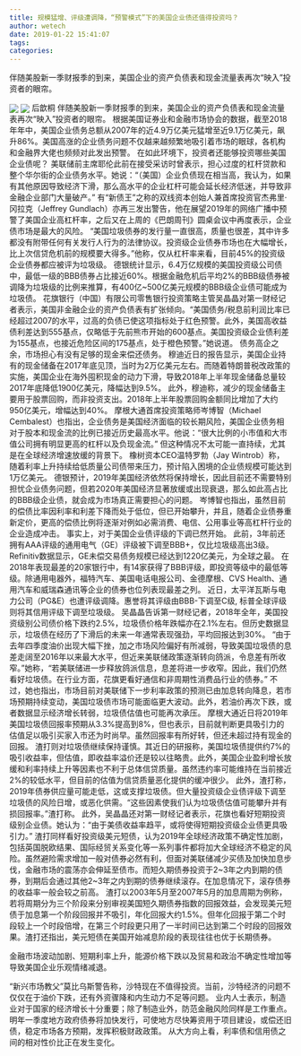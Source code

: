 ```yaml
---
title: 规模猛增、评级遭调降，“预警模式”下的美国企业债还值得投资吗？
author: wetech
date: 2019-01-22 15:41:07
tags: 
categories: 
---
```

伴随美股新一季财报季的到来，美国企业的资产负债表和现金流量表再次“映入”投资者的眼帘。
<!-- more -->
<img align="center" border="0" src="https://imgcdn.yicai.com/uppics/images/2019/01/c5f33b37160b1db409584efeebb5db90.jpg" />
<img align="center" border="0" src="https://imgcdn.yicai.com/uppics/images/2019/01/61383cdcbadb8fe04a9727deb0d0f71c.jpg" />
后歆桐
伴随美股新一季财报季的到来，美国企业的资产负债表和现金流量表再次“映入”投资者的眼帘。
根据美国证券业和金融市场协会的数据，截至2018年年中，美国企业债务总额从2007年的近4.9万亿美元猛增至近9.1万亿美元，飙升86%。美国高涨的企业债务问题不仅越来越频繁地吸引着市场的眼球，各机构和金融界大佬也频频对此发出预警。
在如此环境下，投资者还能够投资哪些美国企业债呢？
美联储前主席耶伦此前在接受采访时曾表示，担心过度的杠杆贷款和整个华尔街的企业债务水平。她说：“（美国）企业负债现在相当高，我认为，如果有其他原因导致经济下滑，那么高水平的企业杠杆可能会延长经济低迷，并导致非金融企业部门大量破产。”
有“新债王”之称的双线资本创始人兼首席投资官杰弗里·冈拉克（Jeffrey Gundlach）亦再三发出警告，他在展望2019年的网络广播中预警了美国企业高杠杆率，之后又在上周的《巴朗周刊》圆桌会议中再度表示，企业债市场是最大的风险。
“美国垃圾债券的发行量一直很高，质量也很差，其中许多都没有附带任何有关发行人行为的法律协议。投资级企业债券市场也在大幅增长，比上次信贷危机前的规模要大得多。”他称，仅从杠杆率来看，目前45%的投资级企业债券都应被评为垃圾级。
德银统计显示，6.4万亿规模的美国投资级公司债中，最低一级的BBB债券占比接近60%。根据金融危机后平均2%的BBB级债券被调降为垃圾级的比例来推算，有400亿~500亿美元规模的BBB级企业债可能成为垃圾债。
花旗银行（中国）有限公司零售银行投资策略主管吴晶晶对第一财经记者表示，美国非金融企业的资产负债表有扩张倾向。“美国债务/税息前利润比率已经超过2007的水平，过高的负债已使这项指标处于红色预警。此外，美国高收益债利差达到555基点，仅略低于先前熊市开始的600基点。美国投资级企业债利差为155基点，也接近危险区间的175基点，处于橙色预警。”她说道。
债务高企之余，市场担心有没有足够的现金来偿还债务。
穆迪近日的报告显示，美国企业持有的现金储备在2017年底见顶，当时为2万亿美元左右。而随着特朗普税改政策的实施，美国企业在海外囤积现金的动力下滑，导致2018年上半年现金储备总量较2017年底降低1900亿美元，降幅达到9.5%。
此外，穆迪称，减少的现金储备主要用于股票回购，而非投资支出。2018年上半年股票回购金额同比增加了大约950亿美元，增幅达到40%。
摩根大通首席投资策略师岑博智（Michael Cembalest）也指出，企业债务是美国经济面临的较长期风险，美国企业债务相对于股本和现金流的比例已接近历史最高水平。他说：“很大比例的小市值和大市值公司拥有明显更高的杠杆以及负现金流。”
但这种情况不太可能一直持续，尤其是在全球经济增速放缓的背景下。
橡树资本CEO温特罗勃（Jay Wintrob）称，随着利率上升持续给低质量公司债带来压力，预计陷入困境的企业债规模可能达到1万亿美元。
德银预计，2019年美国经济依然将保持增长，因此目前还不需要特别担忧企业债务问题，但若2020年美国经济显著放缓或出现衰退，那么如此高占比的BBB级企业债，就会成为市场真正需要担心的问题。
岑博智也指出，虽然目前的偿债比率因利率和利差下降而处于低位，但已开始攀升，并且，随着企业债券重新定价，更高的偿债比例将逐渐对例如必需消费、电信、公用事业等高杠杆行业的企业造成冲击。
事实上，对于美国企业债评级的下调已然开始。
此前，3年前还拥有AAA评级的通用电气（GE）评级被下调至BBB+，仅比垃圾级高出3级。Refinitiv数据显示，GE未偿交易债务规模已经达到1220亿美元，为全球之最。
在2018年表现最差的20家银行中，有14家获得了BBB评级，即投资等级中的最低等级。除通用电器外，福特汽车、美国电话电报公司、金德摩根、CVS Health、通用汽车和威瑞森通讯等企业的债券也位列表现最差之列。
近日，太平洋瓦斯与电力公司（PG&E）也遭评级调降。惠誉将其评级由BBB-下调至C级, 标普全球评级则将其信用评级下调至垃圾级。
吴晶晶告诉第一财经记者，2018年全年，美国投资级别公司债价格下跌约2.5%，垃圾债价格年跌幅亦在2.1%左右。但历史数据显示，垃圾债在经历了下滑后的未来一年通常表现强劲，平均回报达到30%。
“由于去年四季度油价出现大幅下挫，加之市场风险偏好有所减弱，导致美国垃圾债的息差走阔至2016年以来最大水平，但近来美联储政策逐渐转向鸽派，令息差有所收窄。”她称，“若美联储进一步释放鸽派信息，息差将进一步收窄。因此，我们仍然看好垃圾债。在行业方面，花旗更看好通信和非周期性消费品行业的债券。”
不过，她也指出，市场目前对美联储下一步利率政策的预测已由加息转向降息，若市场预期持续变动，美国垃圾债市场可能面临更大波动。此外，若油价再次下跌，或者数据显示经济增长转弱，垃圾债估值也可能再次承压。
摩根大通近日将2019年美国垃圾债回报率预期从3.3%提高到8%，但也表示，目前就判断更具吸引力的估值足以吸引买家入市还为时尚早。虽然回报率有所好转，但还未超过持有现金的回报。
渣打则对垃圾债继续保持谨慎。其近日的研报称，美国垃圾债提供约7%的吸引收益率，但估值，即收益率溢价还是较以往略贵。此外，美国企业盈利增长放缓和利率持续上升等因素也不利于总体信贷质量。虽然违约率可能维持在当前接近2%的较低水平，但目前的估值为信贷质量恶化提供的缓冲很少。
此外，渣打称，2019年债券供应量可能走低，这或支撑垃圾债。但大量投资级企业债评级下调至垃圾债的风险日增，或恶化供需。“这些因素使我们认为垃圾债估值可能攀升并有损回报率。”渣打称。
此外，吴晶晶还对第一财经记者表示，花旗也看好短期投资级别企业债。她认为：“由于美债收益率趋平，或将使得短期投资级企业债更具吸引力。”
渣打同样看好投资级美元短债，认为2019年全球经济政策不确定性加剧，包括英国脱欧结果、国际经贸关系变化等一系列事件都将加大全球经济不稳定的风险。虽然避险需求增加一般对债券必然有利，但面对美联储减少买债及加快加息步伐，金融市场的震荡亦会伸延至债市。而短久期债券投资于2~3年之内到期的债券，到期后会通过其他2~3年之内到期的债券继续滚存。在加息情况下，滚存债券的收益率一般会较之前高。
渣打以2003年5月至2007年5月的加息周期为例称，若将周期分为三个阶段来分别审视美国短久期债券指数的回报效益，会发现美元短债于加息第一个阶段回报并不吸引，年化回报大约1.5%。但年化回报于第二个时段较上一个时段倍增，在第三个时段更只用了一半时间已达到第二个时段的回报效果。渣打还指出，美元短债在美国开始减息阶段的表现往往也优于长期债券。
 
 
金融市场波动加剧、短期利率上升，能源价格下跌以及贸易和政治不确定性增加等导致美国企业乐观情绪减退。 
“新兴市场教父”莫比乌斯警告称，沙特现在不值得投资。当前，沙特经济的问题不仅仅在于油价下跌，还有外资骤降和内生动力不足等问题。
业内人士表示，制造业对于国家的经济增长十分重要；除了制造业外，防范金融风险同样是工作重点。
明年一季度地方政府债券将加快发行，可使地方尽快筹资用于项目建设，或偿还旧债，稳定市场各方预期，发挥积极财政政策。
从大方向上看，利率债和信用债之间的相对性价比正在发生变化。
